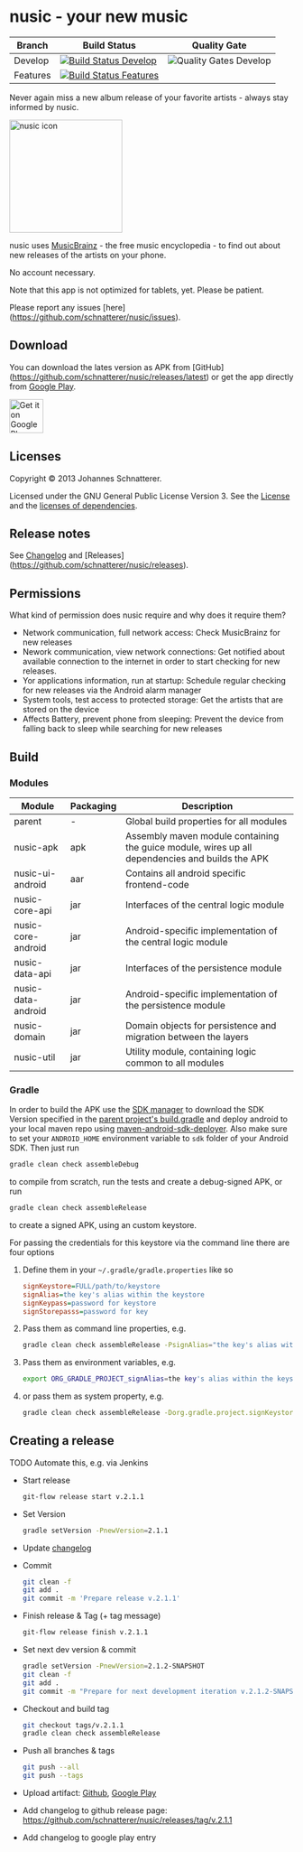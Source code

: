 nusic - your new music
=====
| Branch        | Build Status  | Quality Gate |
| ------------- |-------------  | ------------ |
| Develop       | [![Build Status Develop](https://jenkins.schnatterer.info/job/nusic-develop/badge/icon)](https://jenkins.schnatterer.info/job/nusic-develop/)  |![Quality Gates Develop](https://sonarqube.schnatterer.info/api/badges/gate?key=info.schnatterer.nusic:nusic-develop) |
| Features       | [![Build Status Features](https://jenkins.schnatterer.info/job/nusic-features/badge/icon)](https://jenkins.schnatterer.info/job/nusic-features/)  | |


Never again miss a new album release of your favorite artists - always stay informed by nusic.

<img alt="nusic icon" src="https://raw.githubusercontent.com/schnatterer/nusic/develop/resources/ic_launcher_highres.png" width="200" height="200" />


nusic uses [MusicBrainz](http://musicbrainz.org/) - the free music encyclopedia - to find out about new releases of the artists on your phone.

No account necessary.

Note that this app is not optimized for tablets, yet. Please be patient.

Please report any issues [here] (https://github.com/schnatterer/nusic/issues).

## Download
You can download the lates version as APK from [GitHub] (https://github.com/schnatterer/nusic/releases/latest) or get the app directly from [Google Play](https://play.google.com/store/apps/details?id=info.schnatterer.nusic).

<a href="https://play.google.com/store/apps/details?id=info.schnatterer.nusic"><img alt="Get it on Google Play" src="https://play.google.com/intl/en_us/badges/images/apps/en-play-badge.png" height="60"/></a>

## Licenses
Copyright © 2013 Johannes Schnatterer.

Licensed under the GNU General Public License Version 3.
See the [License](LICENSE.txt) and the [licenses of dependencies](NOTICE.md).

## Release notes
See [Changelog](CHANGELOG.md) and [Releases] (https://github.com/schnatterer/nusic/releases).

## Permissions
What kind of permission does nusic require and why does it require them?
- Network communication, full network access: Check MusicBrainz for new releases
- Nework communication, view network connections: Get notified about available connection to the internet in order to start checking for new releases.
- Yor applications information, run at startup: Schedule regular checking for new releases via the Android alarm manager
- System tools, test access to protected storage: Get the artists that are stored on the device
- Affects Battery, prevent phone from sleeping: Prevent the device from falling back to sleep while searching for new releases


## Build
### Modules
| Module             | Packaging      | Description   |
| -------------      | ------------- | ------------- |
| parent             | - | Global build properties for all modules |
| nusic-apk          | apk | Assembly maven module containing the guice module, wires up all dependencies and builds the APK |
| nusic-ui-android   | aar | Contains all android specific frontend-code |
| nusic-core-api     | jar | Interfaces of the central logic module |
| nusic-core-android | jar | Android-specific implementation of the central logic module |
| nusic-data-api     | jar | Interfaces of the persistence module |
| nusic-data-android | jar | Android-specific implementation of the persistence module |
| nusic-domain       | jar | Domain objects for persistence and migration between the layers |
| nusic-util         | jar | Utility module, containing logic common to all modules |

### Gradle
In order to build the APK use the [SDK manager](https://developer.android.com/tools/help/sdk-manager.html) to download the SDK Version specified in the [parent project's build.gradle](build.gradle) and deploy android to your local maven repo using [maven-android-sdk-deployer](https://github.com/mosabua/maven-android-sdk-deployer). Also make sure to set your `ANDROID_HOME` environment variable to `sdk` folder of your Android SDK.
Then just run  
```sh
gradle clean check assembleDebug
```
to compile from scratch, run the tests and create a debug-signed APK, or run  

```sh
gradle clean check assembleRelease
```
to create a signed APK, using an custom keystore.  

For passing the credentials for this keystore via the command line there are four options  

1. Define them in your `~/.gradle/gradle.properties` like so  

   ```ini
   signKeystore=FULL/path/to/keystore
   signAlias=the key's alias within the keystore
   signKeypass=password for keystore
   signStorepasss=password for key
   ```
2. Pass them as command line properties, e.g.  

   ```sh
   gradle clean check assembleRelease -PsignAlias="the key's alias within the keystore"
   ```  
3. Pass them as environment variables, e.g.  

   ```sh
   export ORG_GRADLE_PROJECT_signAlias=the key's alias within the keystore
   ```
4. or pass them as system property, e.g.

   ```sh
   gradle clean check assembleRelease -Dorg.gradle.project.signKeystore=signAlias="the key's alias within the keystore"
   ```


## Creating a release
TODO Automate this, e.g. via Jenkins

- Start release  

   ```sh
   git-flow release start v.2.1.1
   ```
- Set Version  

   ```sh
   gradle setVersion -PnewVersion=2.1.1
   ```
- Update [changelog](CHANGELOG.md)
- Commit  

    ```sh
    git clean -f
    git add .
    git commit -m 'Prepare release v.2.1.1'
    ```
- Finish release & Tag (+ tag message)

   ```sh
   git-flow release finish v.2.1.1
   ```
- Set next dev version & commit

    ```sh
    gradle setVersion -PnewVersion=2.1.2-SNAPSHOT
    git clean -f
    git add .
    git commit -m "Prepare for next development iteration v.2.1.2-SNAPSHOT"
    ```
- Checkout and build tag

    ```sh
    git checkout tags/v.2.1.1
    gradle clean check assembleRelease
    ```
- Push all branches & tags

    ```sh
    git push --all
    git push --tags
    ```
- Upload artifact: [Github](https://github.com/schnatterer/nusic/releases), [Google Play](https://play.google.com/apps/publish/)
- Add changelog to github release page: https://github.com/schnatterer/nusic/releases/tag/v.2.1.1
- Add changelog to google play entry
